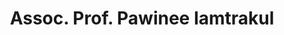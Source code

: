 ---
title: "Assoc. Prof. Pawinee Iamtrakul"
draft: false

# page title background image
bg_image: "images/backgrounds/page-title.jpg"
# meta description
description : ""
# teacher portrait
image: "/images/networks/Mobility. Ms. Pawinee. jpg.jpg"
# course
course: "Director of the Center of Excellence in Urban Mobility Research and Innovation (UMRI) </br> Thammasat University, Thailand"

# biography
bio: ""
# type
type: "teacher"

weight: 1
---